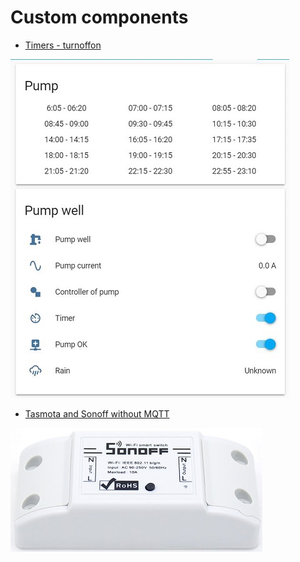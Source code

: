 # Custom components

- [Timers - turnoffon](https://github.com/JiriKursky/Custom_components/tree/master/turnoffon)

![Turnoffon](https://github.com/JiriKursky/Custom_components/blob/master/library/example_pump.JPG)

- [Tasmota and Sonoff without MQTT](https://github.com/JiriKursky/Custom_components/tree/master/httas)

![Sonoff](https://github.com/JiriKursky/Custom_components/blob/master/library/sonoffbasic.jpg)
